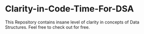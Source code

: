 # Clarity-in-Code-Time-For-DSA
This Repository contains insane level of clarity in concepts of Data Structures. Feel free to check out for free.
